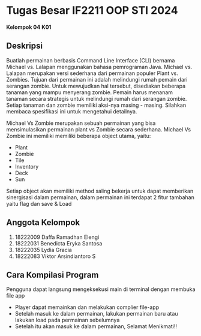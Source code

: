 # **Tugas Besar IF2211 OOP STI 2024**
**Kelompok 04 K01**

## Deskripsi
Buatlah permainan berbasis Command Line Interface (CLI) bernama Michael vs. Lalapan menggunakan bahasa pemrograman Java.  Michael vs. Lalapan merupakan versi sederhana dari permainan populer Plant vs. Zombies. Tujuan dari permainan ini adalah melindungi rumah pemain dari serangan zombie. Untuk mewujudkan hal tersebut, disediakan beberapa tanaman yang mampu menyerang zombie. Pemain harus menanam tanaman secara strategis untuk melindungi rumah dari serangan zombie. Setiap tanaman dan zombie memiliki aksi-nya masing - masing. Silahkan membaca spesifikasi ini untuk mengetahui detailnya.

Michael Vs Zombie merupakan sebuah permainan yang bisa mensimulasikan permainan plant vs Zombie secara sederhana. Michael Vs Zombie ini memiliki memiliki beberapa object utama, yaitu:
- Plant
- Zombie
- Tile
- Inventory
- Deck
- Sun

Setiap object akan memiliki method saling bekerja untuk dapat memberikan sinergisasi dalam permainan, dalam permainan ini terdapat 2 fitur tambahan yaitu flag dan save & Load 
## Anggota Kelompok
1. 18222009 	Daffa Ramadhan Elengi
2. 18222031 	Benedicta Eryka Santosa
3. 18222035 	Lydia Gracia
4. 18222083 	Viktor Arsindiantoro S

## Cara Kompilasi Program
Pengguna dapat langsung mengeksekusi main di terminal dengan membuka file app
- Player dapat memainkan dan melakukan complier file-app
- Setelah masuk ke dalam permainan, lakukan permainan baru atau lakukan load pada permainan sebelumnya
- Setelah itu akan masuk ke dalam permainan, Selamat Menikmati!!
